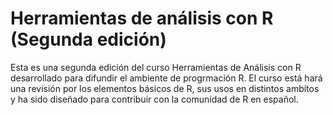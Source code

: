 # Herramientas de análisis con R (Segunda edición)

Esta es una segunda edición del curso Herramientas de Análisis con R desarrollado para difundir el ambiente de progrmación R. El curso está hará una revisión por los elementos básicos de R, sus usos en distintos ambitos y ha sido diseñado para contribuir con la comunidad de R en español.


